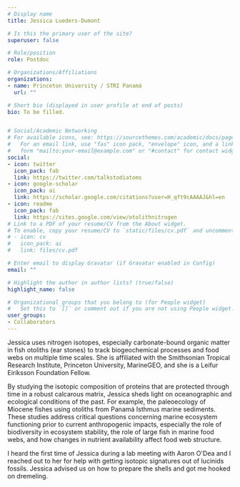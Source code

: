 ```yaml
---
# Display name
title: Jessica Lueders-Dumont

# Is this the primary user of the site?
superuser: false

# Role/position
role: Postdoc

# Organizations/Affiliations
organizations:
- name: Princeton University / STRI Panamá
  url: ""

# Short bio (displayed in user profile at end of posts)
bio: To be filled.


# Social/Academic Networking
# For available icons, see: https://sourcethemes.com/academic/docs/page-builder/#icons
#   For an email link, use "fas" icon pack, "envelope" icon, and a link in the
#   form "mailto:your-email@example.com" or "#contact" for contact widget.
social:
- icon: twitter
  icon_pack: fab
  link: https://twitter.com/talkstodiatoms
- icon: google-scholar
  icon_pack: ai
  link: https://scholar.google.com/citations?user=H_qft9cAAAAJ&hl=en
- icon: readme
  icon_pack: fab
  link: https://sites.google.com/view/otolithnitrogen
# Link to a PDF of your resume/CV from the About widget.
# To enable, copy your resume/CV to `static/files/cv.pdf` and uncomment the lines below.
# - icon: cv
#   icon_pack: ai
#   link: files/cv.pdf

# Enter email to display Gravatar (if Gravatar enabled in Config)
email: ""

# Highlight the author in author lists? (true/false)
highlight_name: false

# Organizational groups that you belong to (for People widget)
#   Set this to `[]` or comment out if you are not using People widget.
user_groups:
- Collaborators
---
```


Jessica uses nitrogen isotopes, especially carbonate-bound organic matter in fish otoliths (ear stones) to track biogeochemical processes and food webs on multiple time scales. She is affiliated with the Smithsonian Tropical Research Institute, Princeton University, MarineGEO, and she is a Leifur Eiríksson Foundation Fellow. 

By studying the isotopic composition of proteins that are protected through time in a robust calcarous matrix, Jessica sheds light on oceanographic and ecological conditions of the past. For example, the paleoecology of Miocene fishes using otoliths from Panamá Isthmus marine sediments. These studies address critical questions concerning marine ecosystem functioning prior to current anthropogenic impacts, especially the role of biodiversity in ecosystem stability, the role of large fish in marine food webs, and how changes in nutrient availability affect food web structure.

I heard the first time of Jessica during a lab meeting with Aaron O'Dea and I reached out to her for help with getting isotopic signatures out of lucinids fossils. Jessica advised us on how to prepare the shells and got me hooked on dremeling. 
